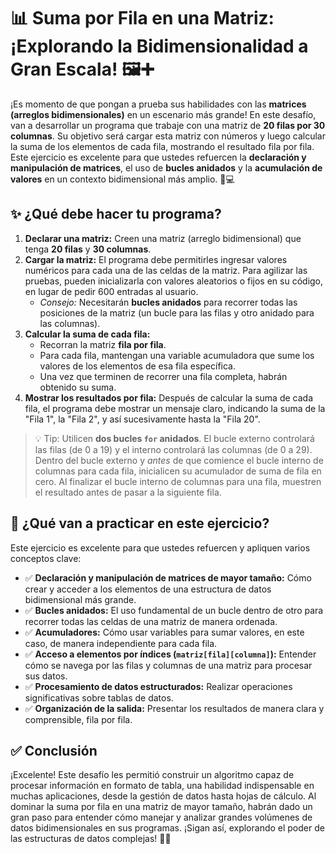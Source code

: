 # 📊 Suma por Fila en una Matriz: ¡Explorando la Bidimensionalidad a Gran Escala! 🖼️➕

¡Es momento de que pongan a prueba sus habilidades con las **matrices (arreglos bidimensionales)** en un escenario más grande! En este desafío, van a desarrollar un programa que trabaje con una matriz de **20 filas por 30 columnas**. Su objetivo será cargar esta matriz con números y luego calcular la suma de los elementos de cada fila, mostrando el resultado fila por fila. Este ejercicio es excelente para que ustedes refuercen la **declaración y manipulación de matrices**, el uso de **bucles anidados** y la **acumulación de valores** en un contexto bidimensional más amplio. 🧠💻

## ✨ ¿Qué debe hacer tu programa?

1.  **Declarar una matriz:** Creen una matriz (arreglo bidimensional) que tenga **20 filas** y **30 columnas**.
2.  **Cargar la matriz:** El programa debe permitirles ingresar valores numéricos para cada una de las celdas de la matriz. Para agilizar las pruebas, pueden inicializarla con valores aleatorios o fijos en su código, en lugar de pedir 600 entradas al usuario.
    - _Consejo:_ Necesitarán **bucles anidados** para recorrer todas las posiciones de la matriz (un bucle para las filas y otro anidado para las columnas).
3.  **Calcular la suma de cada fila:**
    - Recorran la matriz **fila por fila**.
    - Para cada fila, mantengan una variable acumuladora que sume los valores de los elementos de esa fila específica.
    - Una vez que terminen de recorrer una fila completa, habrán obtenido su suma.
4.  **Mostrar los resultados por fila:** Después de calcular la suma de cada fila, el programa debe mostrar un mensaje claro, indicando la suma de la "Fila 1", la "Fila 2", y así sucesivamente hasta la "Fila 20".

> 💡 Tip: Utilicen **dos bucles `for` anidados**. El bucle externo controlará las filas (de 0 a 19) y el interno controlará las columnas (de 0 a 29). Dentro del bucle externo y _antes_ de que comience el bucle interno de columnas para cada fila, inicialicen su acumulador de suma de fila en cero. Al finalizar el bucle interno de columnas para una fila, muestren el resultado antes de pasar a la siguiente fila.

## 🧠 ¿Qué van a practicar en este ejercicio?

Este ejercicio es excelente para que ustedes refuercen y apliquen varios conceptos clave:

- ✅ **Declaración y manipulación de matrices de mayor tamaño:** Cómo crear y acceder a los elementos de una estructura de datos bidimensional más grande.
- ✅ **Bucles anidados:** El uso fundamental de un bucle dentro de otro para recorrer todas las celdas de una matriz de manera ordenada.
- ✅ **Acumuladores:** Cómo usar variables para sumar valores, en este caso, de manera independiente para cada fila.
- ✅ **Acceso a elementos por índices (`matriz[fila][columna]`):** Entender cómo se navega por las filas y columnas de una matriz para procesar sus datos.
- ✅ **Procesamiento de datos estructurados:** Realizar operaciones significativas sobre tablas de datos.
- ✅ **Organización de la salida:** Presentar los resultados de manera clara y comprensible, fila por fila.

## ✅ Conclusión

¡Excelente! Este desafío les permitió construir un algoritmo capaz de procesar información en formato de tabla, una habilidad indispensable en muchas aplicaciones, desde la gestión de datos hasta hojas de cálculo. Al dominar la suma por fila en una matriz de mayor tamaño, habrán dado un gran paso para entender cómo manejar y analizar grandes volúmenes de datos bidimensionales en sus programas. ¡Sigan así, explorando el poder de las estructuras de datos complejas! 🚀✨
